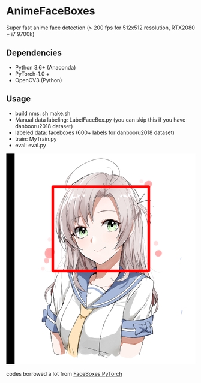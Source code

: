 # AnimeFaceBoxes

Super fast anime face detection (> 200 fps for 512x512 resolution, RTX2080 + i7 9700k)

## Dependencies
- Python 3.6+ (Anaconda)
- PyTorch-1.0 +
- OpenCV3 (Python)

## Usage
- build nms: sh make.sh
- Manual data labeling: LabelFaceBox.py (you can skip this if you have danbooru2018 dataset)
- labeled data: faceboxes (600+ labels for danbooru2018 dataset)
- train: MyTrain.py
- eval: eval.py

![alt text](https://github.com/WynMew/AnimeFaceBoxes/blob/master/out.png)


codes borrowed a lot from [FaceBoxes.PyTorch](https://github.com/zisianw/FaceBoxes.PyTorch)
